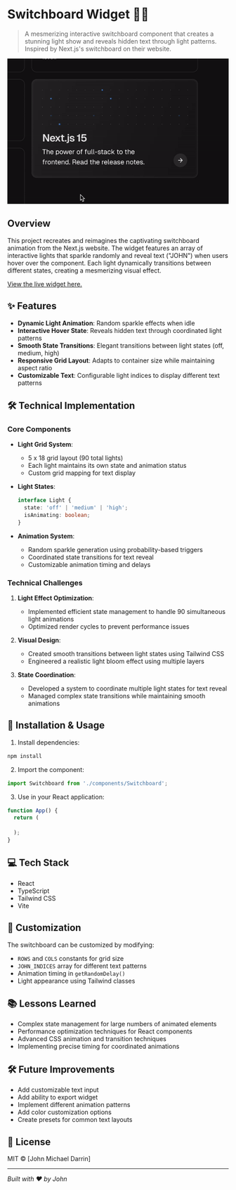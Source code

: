 # Switchboard Widget 🔌✨

> A mesmerizing interactive switchboard component that creates a stunning light show and reveals hidden text through light patterns. Inspired by Next.js's switchboard on their website.

![NEXT Switchboard](src/assets/NextSwitchboard.gif)

## Overview

This project recreates and reimagines the captivating switchboard animation from the Next.js website. The widget features an array of interactive lights that sparkle randomly and reveal text ("JOHN") when users hover over the component. Each light dynamically transitions between different states, creating a mesmerizing visual effect.

[View the live widget here.](https://switchboard-widget.vercel.app/)

## ✨ Features

- **Dynamic Light Animation**: Random sparkle effects when idle
- **Interactive Hover State**: Reveals hidden text through coordinated light patterns
- **Smooth State Transitions**: Elegant transitions between light states (off, medium, high)
- **Responsive Grid Layout**: Adapts to container size while maintaining aspect ratio
- **Customizable Text**: Configurable light indices to display different text patterns

## 🛠️ Technical Implementation

### Core Components

- **Light Grid System**: 
  - 5 x 18 grid layout (90 total lights)
  - Each light maintains its own state and animation status
  - Custom grid mapping for text display

- **Light States**:
  ```typescript
  interface Light {
    state: 'off' | 'medium' | 'high';
    isAnimating: boolean;
  }
  ```

- **Animation System**:
  - Random sparkle generation using probability-based triggers
  - Coordinated state transitions for text reveal
  - Customizable animation timing and delays

### Technical Challenges

1. **Light Effect Optimization**: 
   - Implemented efficient state management to handle 90 simultaneous light animations
   - Optimized render cycles to prevent performance issues
   
2. **Visual Design**: 
   - Created smooth transitions between light states using Tailwind CSS
   - Engineered a realistic light bloom effect using multiple layers
   
3. **State Coordination**:
   - Developed a system to coordinate multiple light states for text reveal
   - Managed complex state transitions while maintaining smooth animations

## 🚀 Installation & Usage

1. Install dependencies:
```bash
npm install
```

2. Import the component:
```typescript
import Switchboard from './components/Switchboard';
```

3. Use in your React application:
```jsx
function App() {
  return (
    
  );
}
```

## 💻 Tech Stack

- React
- TypeScript
- Tailwind CSS
- Vite

## 🎨 Customization

The switchboard can be customized by modifying:

- `ROWS` and `COLS` constants for grid size
- `JOHN_INDICES` array for different text patterns
- Animation timing in `getRandomDelay()`
- Light appearance using Tailwind classes

## 📚 Lessons Learned

- Complex state management for large numbers of animated elements
- Performance optimization techniques for React components
- Advanced CSS animation and transition techniques
- Implementing precise timing for coordinated animations

## 🛠️ Future Improvements

- Add customizable text input
- Add ability to export widget
- Implement different animation patterns
- Add color customization options
- Create presets for common text layouts

## 📝 License

MIT © [John Michael Darrin]

---

*Built with ❤️ by John*